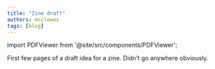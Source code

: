 ```yaml
---
title: "Zine draft"
authors: mcclowes
tags: [blog]
---
```


import PDFViewer from '@site/src/components/PDFViewer';

First few pages of a draft idea for a zine. Didn't go anywhere obviously.

<!--truncate-->

<PDFViewer 
  src="/pdf/magazine.pdf"
  title="Magazine PDF"
  height="700px"
  showDownload={true}
/>
